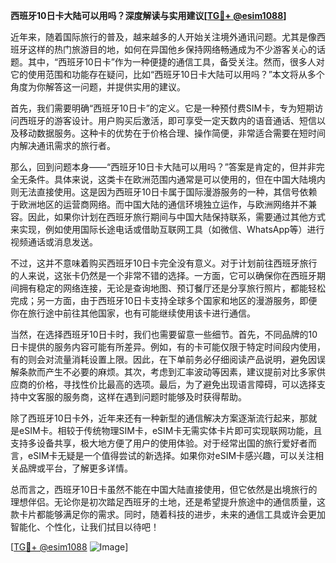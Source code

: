 **西班牙10日卡大陆可以用吗？深度解读与实用建议[[TG💪+ @esim1088](https://t.me/s/esim1088)]**

近年来，随着国际旅行的普及，越来越多的人开始关注境外通讯问题。尤其是像西班牙这样的热门旅游目的地，如何在异国他乡保持网络畅通成为不少游客关心的话题。其中，“西班牙10日卡”作为一种便捷的通信工具，备受关注。然而，很多人对它的使用范围和功能存在疑问，比如“西班牙10日卡大陆可以用吗？”本文将从多个角度为你解答这一问题，并提供实用的建议。

首先，我们需要明确“西班牙10日卡”的定义。它是一种预付费SIM卡，专为短期访问西班牙的游客设计。用户购买后激活，即可享受一定天数内的语音通话、短信以及移动数据服务。这种卡的优势在于价格合理、操作简便，非常适合需要在短时间内解决通讯需求的旅行者。

那么，回到问题本身——“西班牙10日卡大陆可以用吗？”答案是肯定的，但并非完全无条件。具体来说，这类卡在欧洲范围内通常是可以使用的，但在中国大陆境内则无法直接使用。这是因为西班牙10日卡属于国际漫游服务的一种，其信号依赖于欧洲地区的运营商网络。而中国大陆的通信环境独立运作，与欧洲网络并不兼容。因此，如果你计划在西班牙旅行期间与中国大陆保持联系，需要通过其他方式来实现，例如使用国际长途电话或借助互联网工具（如微信、WhatsApp等）进行视频通话或消息发送。

不过，这并不意味着购买西班牙10日卡完全没有意义。对于计划前往西班牙旅行的人来说，这张卡仍然是一个非常不错的选择。一方面，它可以确保你在西班牙期间拥有稳定的网络连接，无论是查询地图、预订餐厅还是分享旅行照片，都能轻松完成；另一方面，由于西班牙10日卡支持全球多个国家和地区的漫游服务，即便你在旅行途中前往其他国家，也有可能继续使用该卡进行通信。

当然，在选择西班牙10日卡时，我们也需要留意一些细节。首先，不同品牌的10日卡提供的服务内容可能有所差异。例如，有的卡可能仅限于特定时间段内使用，有的则会对流量消耗设置上限。因此，在下单前务必仔细阅读产品说明，避免因误解条款而产生不必要的麻烦。其次，考虑到汇率波动等因素，建议提前对比多家供应商的价格，寻找性价比最高的选项。最后，为了避免出现语言障碍，可以选择支持中文客服的服务商，这样在遇到问题时能够及时获得帮助。

除了西班牙10日卡外，近年来还有一种新型的通信解决方案逐渐流行起来，那就是eSIM卡。相较于传统物理SIM卡，eSIM卡无需实体卡片即可实现联网功能，且支持多设备共享，极大地方便了用户的使用体验。对于经常出国的旅行爱好者而言，eSIM卡无疑是一个值得尝试的新选择。如果你对eSIM卡感兴趣，可以关注相关品牌或平台，了解更多详情。

总而言之，西班牙10日卡虽然不能在中国大陆直接使用，但它依然是出境旅行的理想伴侣。无论你是初次踏足西班牙的土地，还是希望提升旅途中的通信质量，这款卡片都能够满足你的需求。同时，随着科技的进步，未来的通信工具或许会更加智能化、个性化，让我们拭目以待吧！

[[TG💪+ @esim1088](https://t.me/s/esim1088) ![Image](https://i.postimg.cc/4NQfJmqS/Snipaste-2025-05-13-00-14-12.png)]